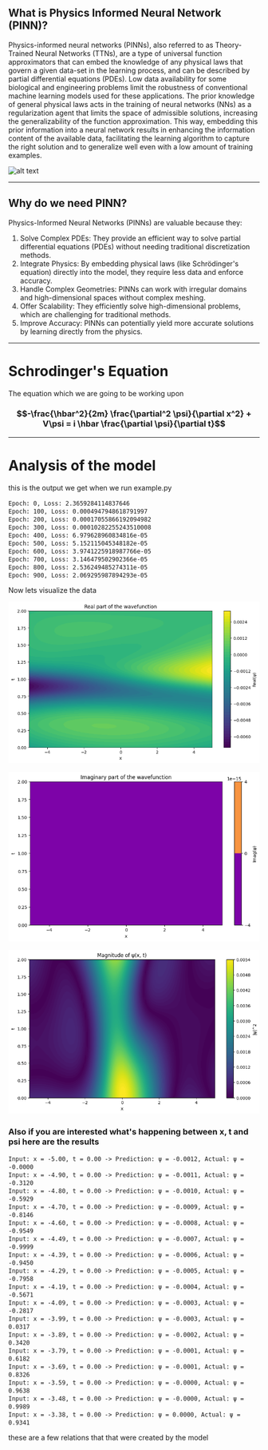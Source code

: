 ## What is Physics Informed Neural Network (PINN)?

Physics-informed neural networks (PINNs), also referred to as Theory-Trained Neural Networks (TTNs), are a type of universal function approximators that can embed the knowledge of any physical laws that govern a given data-set in the learning process, and can be described by partial differential equations (PDEs). Low data availability for some biological and engineering problems limit the robustness of conventional machine learning models used for these applications. The prior knowledge of general physical laws acts in the training of neural networks (NNs) as a regularization agent that limits the space of admissible solutions, increasing the generalizability of the function approximation. This way, embedding this prior information into a neural network results in enhancing the information content of the available data, facilitating the learning algorithm to capture the right solution and to generalize well even with a low amount of training examples.


![alt text](https://www.researchgate.net/profile/Zhen-Li-105/publication/335990167/figure/fig1/AS:806502679982080@1569296631121/Schematic-of-a-physics-informed-neural-network-PINN-where-the-loss-function-of-PINN.ppm)
_ _ _

## Why do we need PINN?

Physics-Informed Neural Networks (PINNs) are valuable because they:

1. Solve Complex PDEs: They provide an efficient way to solve partial differential equations (PDEs) without needing traditional discretization methods.
2. Integrate Physics: By embedding physical laws (like Schrödinger's equation) directly into the model, they require less data and enforce accuracy.
3. Handle Complex Geometries: PINNs can work with irregular domains and high-dimensional spaces without complex meshing.
4. Offer Scalability: They efficiently solve high-dimensional problems, which are challenging for traditional methods.
5. Improve Accuracy: PINNs can potentially yield more accurate solutions by learning directly from the physics.

_ _ _

# Schrodinger's Equation

The equation which we are going to be working upon

### $$-\frac{\hbar^2}{2m} \frac{\partial^2 \psi}{\partial x^2} + V\psi = i \hbar \frac{\partial \psi}{\partial t}$$
_ _ _

# Analysis of the model

this is the output we get when we run example.py

```
Epoch: 0, Loss: 2.3659284114837646
Epoch: 100, Loss: 0.0004947948618791997
Epoch: 200, Loss: 0.00017055866192094982
Epoch: 300, Loss: 0.00010282255243510008
Epoch: 400, Loss: 6.979628960834816e-05
Epoch: 500, Loss: 5.152115045348182e-05
Epoch: 600, Loss: 3.9741225918987766e-05
Epoch: 700, Loss: 3.146479502902366e-05
Epoch: 800, Loss: 2.536249485274311e-05
Epoch: 900, Loss: 2.069295987894293e-05

```

Now lets visualize the data 

![real part](output.png)

![imaginary part](output2.png)

![Magnitude/Probabilty density](output3.png)

### Also if you are interested what's happening between x, t and psi here are the results

```
Input: x = -5.00, t = 0.00 -> Prediction: ψ = -0.0012, Actual: ψ = -0.0000
Input: x = -4.90, t = 0.00 -> Prediction: ψ = -0.0011, Actual: ψ = -0.3120
Input: x = -4.80, t = 0.00 -> Prediction: ψ = -0.0010, Actual: ψ = -0.5929
Input: x = -4.70, t = 0.00 -> Prediction: ψ = -0.0009, Actual: ψ = -0.8146
Input: x = -4.60, t = 0.00 -> Prediction: ψ = -0.0008, Actual: ψ = -0.9549
Input: x = -4.49, t = 0.00 -> Prediction: ψ = -0.0007, Actual: ψ = -0.9999
Input: x = -4.39, t = 0.00 -> Prediction: ψ = -0.0006, Actual: ψ = -0.9450
Input: x = -4.29, t = 0.00 -> Prediction: ψ = -0.0005, Actual: ψ = -0.7958
Input: x = -4.19, t = 0.00 -> Prediction: ψ = -0.0004, Actual: ψ = -0.5671
Input: x = -4.09, t = 0.00 -> Prediction: ψ = -0.0003, Actual: ψ = -0.2817
Input: x = -3.99, t = 0.00 -> Prediction: ψ = -0.0003, Actual: ψ = 0.0317
Input: x = -3.89, t = 0.00 -> Prediction: ψ = -0.0002, Actual: ψ = 0.3420
Input: x = -3.79, t = 0.00 -> Prediction: ψ = -0.0001, Actual: ψ = 0.6182
Input: x = -3.69, t = 0.00 -> Prediction: ψ = -0.0001, Actual: ψ = 0.8326
Input: x = -3.59, t = 0.00 -> Prediction: ψ = -0.0000, Actual: ψ = 0.9638
Input: x = -3.48, t = 0.00 -> Prediction: ψ = -0.0000, Actual: ψ = 0.9989
Input: x = -3.38, t = 0.00 -> Prediction: ψ = 0.0000, Actual: ψ = 0.9341
```

these are a few relations that that were created by the model
